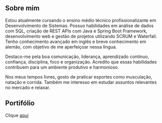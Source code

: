 ## Sobre mim
Estou atualmente cursando o ensino médio técnico profissionalizante em Desenvolvimento de Sistemas. Possuo habilidades em análise de dados com SQL, criação de REST APIs com Java e Spring Boot Framework, desenvolvimento web e gestão de projetos utilizando SCRUM e Waterfall. Tenho conhecimento avançado em inglês e breve conhecimento em alemão, com objetivo de me aperfeiçoar nessa língua.

Destaco-me pela boa comunicação, liderança, aprendizado contínuo, confiança, disciplina, foco e organização. Acredito que essas habilidades contribuem para um ambiente produtivo e harmonioso.

Nos meus tempos livres, gosto de praticar esportes como musculação, natação e corrida. Também me interesso em estudar assuntos relevantes no mercado e relaxar.

## Portifólio
Clique [aqui](https://rauldevportfolio.netlify.app/)
